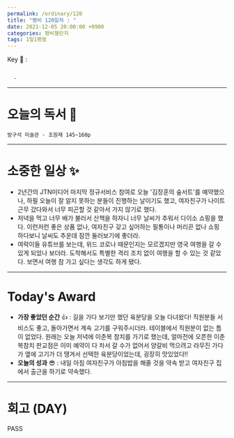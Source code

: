 ```yaml
---
permalink: /ordinary/120
title: "평비 120일차 : "
date: 2021-12-05 20:00:00 +0900
categories: 평비챌린지
tags: 1일1평범
---
```

Key 🔑 :
```

  - 
```

---
# 오늘의 독서 📕
`방구석 미술관 - 조원재 145~160p`  


---
# 소중한 일상 ✨
- 2년간의 JTN미디어 마지막 정규서비스 참여로 오늘 '김장훈의 숲서트'를 예약했으나, 하필 오늘이 잘 알지 못하는 분들이 진행하는 날이기도 했고, 여자친구가 나이트 근무 갔다와서 너무 피곤할 것 같아서 가지 않기로 했다.
- 저녁을 먹고 너무 배가 불러서 산책을 하자니 너무 날씨가 추워서 다이소 쇼핑을 했다. 이런저런 좋은 상품 없나, 여자친구 갖고 싶어하는 필통이나 머리끈 없나 쇼핑 하다보니 날씨도 추운데 잠깐 둘러보기에 좋더라.
- 여락이들 유튜브를 보는데, 위드 코로나 때문인지는 모르겠지만 영국 여행을 갈 수 있게 되었나 보더라. 도착해서도 특별한 격리 조치 없이 여행을 할 수 있는 것 같았다. 보면서 여행 참 가고 싶다는 생각도 하게 됐다.

---
# Today's Award
- **가장 좋았던 순간** 👍 : 길을 가다 보기만 했던 육분당을 오늘 다녀왔다! 직원분들 서비스도 좋고, 돌아가면서 계속 고기를 구워주시더라. 테이블에서 직원분이 없는 틈이 없었다. 원래는 오늘 저녁에 이춘복 참치를 가기로 했는데, 얼마전에 오픈한 이춘복참치 판교점은 이미 예약이 다 차서 갈 수가 없어서 양갈비 먹으려고 라무진 가다가 옆에 고기가 더 땡겨서 선택한 육분당이었는데, 굉장히 맛있었다!!
- **오늘의 성과** 😎 : 내일 아침 여자친구가 아침밥을 해줄 것을 약속 받고 여자친구 집에서 출근을 하기로 약속했다.

---
# 회고 (DAY)
PASS
